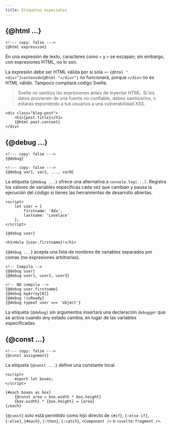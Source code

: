 ```yaml
---
title: Etiquetas especiales
---
```


## {@html ...}

```svelte
<!--- copy: false --->
{@html expression}
```

En una expresión de texto, caracteres como `<` y `>` se escapan; sin embargo, con expresiones HTML, no lo son.

La expresión debe ser HTML válida por sí sola — `{@html "<div>"}contenido{@html "</div>"}` no funcionará, porque `</div>` no es HTML válido. Tampoco compilará código Svelte.

> Svelte no sanitiza las expresiones antes de inyectar HTML. Si los datos provienen de una fuente no confiable, debes sanitizarlos, o estarás exponiendo a tus usuarios a una vulnerabilidad XSS.

```svelte
<div class="blog-post">
	<h1>{post.title}</h1>
	{@html post.content}
</div>
```

## {@debug ...}

```svelte
<!--- copy: false --->
{@debug}
```

```svelte
<!--- copy: false --->
{@debug var1, var2, ..., varN}
```

La etiqueta `{@debug ...}` ofrece una alternativa a `console.log(...)`. Registra los valores de variables específicas cada vez que cambian y pausa la ejecución del código si tienes las herramientas de desarrollo abiertas.

```svelte
<script>
	let user = {
		firstname: 'Ada',
		lastname: 'Lovelace'
	};
</script>

{@debug user}

<h1>Hola {user.firstname}!</h1>
```

`{@debug ...}` acepta una lista de nombres de variables separados por comas (no expresiones arbitrarias).

```svelte
<!-- Compila -->
{@debug user}
{@debug user1, user2, user3}

<!-- NO compila -->
{@debug user.firstname}
{@debug myArray[0]}
{@debug !isReady}
{@debug typeof user === 'object'}
```

La etiqueta `{@debug}` sin argumentos insertará una declaración `debugger` que se activa cuando _any_ estado cambia, en lugar de las variables especificadas.

## {@const ...}

```svelte
<!--- copy: false --->
{@const assignment}
```

La etiqueta `{@const ...}` define una constante local.

```svelte
<script>
	export let boxes;
</script>

{#each boxes as box}
	{@const area = box.width * box.height}
	{box.width} * {box.height} = {area}
{/each}
```

`{@const}` solo está permitido como hijo directo de `{#if}`, `{:else if}`, `{:else}`, `{#each}`, `{:then}`, `{:catch}`, `<Component />` o `<svelte:fragment />`.
